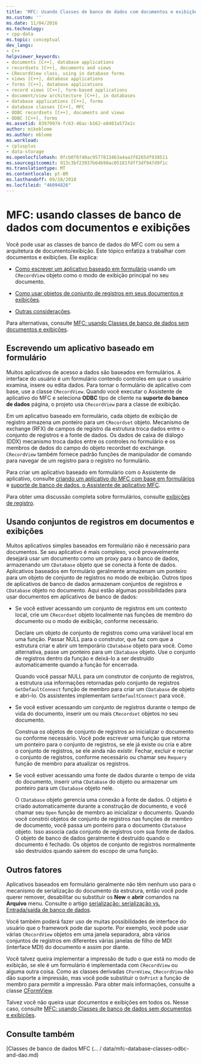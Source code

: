 ```yaml
---
title: 'MFC: Usando Classes de banco de dados com documentos e exibições | Microsoft Docs'
ms.custom: ''
ms.date: 11/04/2016
ms.technology:
- cpp-data
ms.topic: conceptual
dev_langs:
- C++
helpviewer_keywords:
- documents [C++], database applications
- recordsets [C++], documents and views
- CRecordView class, using in database forms
- views [C++], database applications
- forms [C++], database applications
- record views [C++], form-based applications
- document/view architecture [C++], in databases
- database applications [C++], forms
- database classes [C++], MFC
- ODBC recordsets [C++], documents and views
- ODBC [C++], forms
ms.assetid: 83979974-fc63-46ac-b162-e8403a572e2c
author: mikeblome
ms.author: mblome
ms.workload:
- cplusplus
- data-storage
ms.openlocfilehash: 0fcb0f6f40ac9577813463a4aa3f6265df938511
ms.sourcegitcommit: 913c3bf23937b64b90ac05181fdff3df947d9f1c
ms.translationtype: MT
ms.contentlocale: pt-BR
ms.lasthandoff: 09/18/2018
ms.locfileid: "46094826"
---
```

# <a name="mfc-using-database-classes-with-documents-and-views"></a>MFC: usando classes de banco de dados com documentos e exibições

Você pode usar as classes de banco de dados do MFC com ou sem a arquitetura de documento/exibição. Este tópico enfatiza a trabalhar com documentos e exibições. Ele explica:  
  
- [Como escrever um aplicativo baseado em formulário](#_core_writing_a_form.2d.based_application) usando um `CRecordView` objeto como o modo de exibição principal no seu documento.  
  
- [Como usar objetos de conjunto de registros em seus documentos e exibições](#_core_using_recordsets_in_documents_and_views).  
  
- [Outras considerações](#_core_other_factors).  
  
Para alternativas, consulte [MFC: usando Classes de banco de dados sem documentos e exibições](../data/mfc-using-database-classes-without-documents-and-views.md).  
  
##  <a name="_core_writing_a_form.2d.based_application"></a> Escrevendo um aplicativo baseado em formulário  

Muitos aplicativos de acesso a dados são baseados em formulários. A interface do usuário é um formulário contendo controles em que o usuário examina, insere ou edita dados. Para tornar o formulário de aplicativo com base, use a classe `CRecordView`. Quando você executar o Assistente de aplicativo do MFC e seleciona **ODBC** tipo de cliente na **suporte do banco de dados** página, o projeto usa `CRecordView` para a classe de exibição.
  
Em um aplicativo baseado em formulário, cada objeto de exibição de registro armazena um ponteiro para um `CRecordset` objeto. Mecanismo de exchange (RFX) de campos de registro da estrutura troca dados entre o conjunto de registros e a fonte de dados. Os dados de caixa de diálogo (DDX) mecanismo troca dados entre os controles no formulário e os membros de dados do campo do objeto recordset do exchange. `CRecordView` também fornece padrão funções de manipulador de comando para navegar de um registro para o registro no formulário.  
  
Para criar um aplicativo baseado em formulário com o Assistente de aplicativo, consulte [criando um aplicativo do MFC com base em formulários](../mfc/reference/creating-a-forms-based-mfc-application.md) e [suporte de banco de dados, o Assistente de aplicativo MFC](../mfc/reference/database-support-mfc-application-wizard.md).  
  
Para obter uma discussão completa sobre formulários, consulte [exibições de registro](../data/record-views-mfc-data-access.md).  
  
##  <a name="_core_using_recordsets_in_documents_and_views"></a> Usando conjuntos de registros em documentos e exibições  

Muitos aplicativos simples baseados em formulário não é necessário para documentos. Se seu aplicativo é mais complexo, você provavelmente desejará usar um documento como um proxy para o banco de dados, armazenando um `CDatabase` objeto que se conecta à fonte de dados. Aplicativos baseados em formulário geralmente armazenam um ponteiro para um objeto de conjunto de registros no modo de exibição. Outros tipos de aplicativos de banco de dados armazenam conjuntos de registros e `CDatabase` objeto no documento. Aqui estão algumas possibilidades para usar documentos em aplicativos de banco de dados:  
  
- Se você estiver acessando um conjunto de registros em um contexto local, crie um `CRecordset` objeto localmente nas funções de membro do documento ou o modo de exibição, conforme necessário.  
  
     Declare um objeto de conjunto de registros como uma variável local em uma função. Passar NULL para o construtor, que faz com que a estrutura criar e abrir um temporário `CDatabase` objeto para você. Como alternativa, passe um ponteiro para um `CDatabase` objeto. Use o conjunto de registros dentro da função e deixá-lo a ser destruído automaticamente quando a função for encerrada.  
  
     Quando você passar NULL para um construtor de conjunto de registros, a estrutura usa informações retornadas pelo conjunto de registros `GetDefaultConnect` função de membro para criar um `CDatabase` de objeto e abri-lo. Os assistentes implementam `GetDefaultConnect` para você.  
  
- Se você estiver acessando um conjunto de registros durante o tempo de vida do documento, inserir um ou mais `CRecordset` objetos no seu documento.  
  
     Construa os objetos de conjunto de registros ao inicializar o documento ou conforme necessário. Você pode escrever uma função que retorna um ponteiro para o conjunto de registros, se ele já existe ou cria e abre o conjunto de registros, se ele ainda não existir. Fechar, excluir e recriar o conjunto de registros, conforme necessário ou chamar seu `Requery` função de membro para atualizar os registros.  
  
- Se você estiver acessando uma fonte de dados durante o tempo de vida do documento, inserir uma `CDatabase` do objeto ou armazenar um ponteiro para um `CDatabase` objeto nele.  
  
     O `CDatabase` objeto gerencia uma conexão à fonte de dados. O objeto é criado automaticamente durante a construção de documento, e você chamar seu `Open` função de membro ao inicializar o documento. Quando você constrói objetos de conjunto de registros nas funções de membro de documento, você passa um ponteiro para o documento `CDatabase` objeto. Isso associa cada conjunto de registros com sua fonte de dados. O objeto de banco de dados geralmente é destruído quando o documento é fechado. Os objetos de conjunto de registros normalmente são destruídos quando saírem do escopo de uma função.  
  
##  <a name="_core_other_factors"></a> Outros fatores  

Aplicativos baseados em formulário geralmente não têm nenhum uso para o mecanismo de serialização do documento da estrutura, então você pode querer remover, desabilitar ou substituir os **New** e **abrir** comandos na **Arquivo** menu. Consulte o artigo [serialização: serialização vs. Entrada/saída de banco de dados](../mfc/serialization-serialization-vs-database-input-output.md).  
  
Você também poderá fazer uso de muitas possibilidades de interface do usuário que o framework pode dar suporte. Por exemplo, você pode usar várias `CRecordView` objetos em uma janela separadora, abra vários conjuntos de registros em diferentes várias janelas de filho de MDI (interface MDI) do documento e assim por diante.  
  
Você talvez queira implementar a impressão de tudo o que está no modo de exibição, se ele é um formulário é implementada com `CRecordView` ou alguma outra coisa. Como as classes derivadas `CFormView`, `CRecordView` não dão suporte a impressão, mas você pode substituir o `OnPrint` a função de membro para permitir a impressão. Para obter mais informações, consulte a classe [CFormView](../mfc/reference/cformview-class.md).  
  
Talvez você não queira usar documentos e exibições em todos os. Nesse caso, consulte [MFC: usando Classes de banco de dados sem documentos e exibições](../data/mfc-using-database-classes-without-documents-and-views.md).  
  
## <a name="see-also"></a>Consulte também  

[Classes de banco de dados MFC (... / data/mfc-database-classes-odbc-and-dao.md)